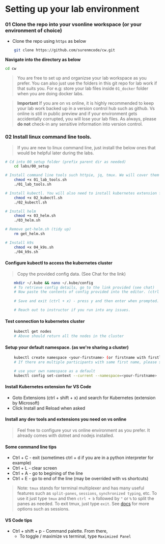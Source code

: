 # Setting up your lab environment

### 01 Clone the repo into your vsonline workspace (or your environment of choice)

* Clone the repo using `https` as below

```bash
    git clone https://github.com/surenmcode/cw.git
```

**Navigate into the directory as below**
```bash
cd cw
```

> You are free to set up and organizse your lab workspace as you prefer. You can also just use the folders in this git repo for lab work if that suits you. For e.g: store your lab files inside `01_docker` folder when you are doing docker labs. 

> **Important** If you are on vs online, it is highly recommended to keep your lab work backed up in a version control hub such as github. Vs online is still in public preview and if your environment gets accidentally corrupted, you will lose your lab files. As always, please **do not** check-in any sensitive information into version control.

### 02 Install linux command line tools. 

> If you are new to linux command line, just install the below ones that would be helpful later during the labs.

```bash
# Cd into 00_setup folder (prefix parent dir as needed)
    cd labs/00_setup
```

```bash
# Install command line tools such httpie, jq, tmux. We will cover them later during demos.
    chmod +x 01_lab_tools.sh
    ./01_lab_tools.sh
```

```bash 
# Install kubectl. You will also need to install kubernetes extension for vs code alongside when prompted. (or install later)
    chmod +x 02_kubectl.sh
    ./02_kubectl.sh
```

```bash
# Install helm
    chmod +x 03_helm.sh
    ./03_helm.sh
```

```bash
# Remove get-helm.sh (tidy up)
    rm get_helm.sh
```

```bash
# Install k9s
    chmod +x 04_k9s.sh
    ./04_k9s.sh
```


#### Configure kubectl to access the kubernetes cluster

> Copy the provided config data. (See Chat for the link)

```bash
    mkdir ~/.kube && nano ~/.kube/config
    # To retrieve config details, go to the link provided (see chat)
    # Now paste the contents of config provided into the editor. (ctrl + shift + v)     
    
    # Save and exit (ctrl + x) - press y and then enter when prompted.

    # Reach out to instructor if you run into any issues.    
```

#### Test connection to kubernetes cluster

```bash
    kubectl get nodes
    # Above should return all the nodes in the cluster
```

#### Setup your default namespace. (as we're sharing a cluster)

```bash
    kubectl create namespace <your-firstname> (or firstname with firstletter of your surname)
    # If there are multiple participants with same first name, please suffix with a number or the first letter of your surname.

    # use your own namespace as a default 
    kubectl config set-context --current --namespace=<your-firstname>
```

#### Install Kubernetes extension for VS Code

* Goto Extensions (ctrl + shift + x) and search for Kubernetes (extension by Microsoft)
* Click Install and Reload when asked

#### Install any dev tools and extensions you need on vs online

> Feel free to configure your vs online environment as you prefer. It already comes with dotnet and nodejs installed. 

#### Some command line tips

* Ctrl + C - exit (sometimes ctrl + d if you are in a python interpreter for example)
* Ctrl + L - clear screen
* Ctrl + A - go to begining of the line
* Ctrl + E - go to end of the line (may be overrided with vs shortcuts)

>Note: `tmux` stands for terminal multiplexer and has many useful features such as `split-panes`,  `sessions`, `synchronized typing`,  etc. To use it just type `tmux` and then `ctrl + b` followed by `"` or `%` to split the panes as needed. To exit tmux, just type `exit`. See [docs](https://tmuxcheatsheet.com/) for more options such as sessions. 

#### VS Code tips

* Ctrl + shift + p - Command palette. From there,
    * To toggle / maximize vs terminal, type `Maximized Panel` 
